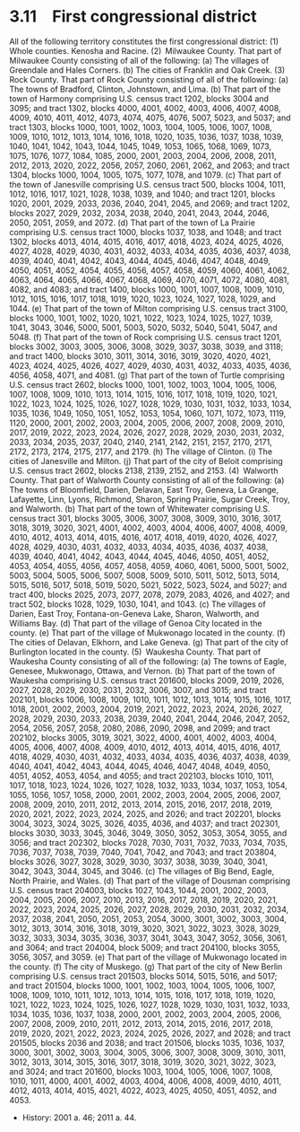 3.11 First congressional district
=================================

All of the following territory constitutes the first congressional district:
(1) Whole counties. Kenosha and Racine.
(2) Milwaukee County. That part of Milwaukee County consisting of all of the following:
(a) The villages of Greendale and Hales Corners.
(b) The cities of Franklin and Oak Creek.
(3) Rock County. That part of Rock County consisting of all of the following:
(a) The towns of Bradford, Clinton, Johnstown, and Lima.
(b) That part of the town of Harmony comprising U.S. census tract 1202, blocks 3004 and 3095; and tract 1302, blocks 4000, 4001, 4002, 4003, 4006, 4007, 4008, 4009, 4010, 4011, 4012, 4073, 4074, 4075, 4076, 5007, 5023, and 5037; and tract 1303, blocks 1000, 1001, 1002, 1003, 1004, 1005, 1006, 1007, 1008, 1009, 1010, 1012, 1013, 1014, 1016, 1018, 1020, 1035, 1036, 1037, 1038, 1039, 1040, 1041, 1042, 1043, 1044, 1045, 1049, 1053, 1065, 1068, 1069, 1073, 1075, 1076, 1077, 1084, 1085, 2000, 2001, 2003, 2004, 2006, 2008, 2011, 2012, 2013, 2020, 2022, 2056, 2057, 2060, 2061, 2062, and 2063; and tract 1304, blocks 1000, 1004, 1005, 1075, 1077, 1078, and 1079.
(c) That part of the town of Janesville comprising U.S. census tract 500, blocks 1004, 1011, 1012, 1016, 1017, 1021, 1028, 1038, 1039, and 1040; and tract 1201, blocks 1020, 2001, 2029, 2033, 2036, 2040, 2041, 2045, and 2069; and tract 1202, blocks 2027, 2029, 2032, 2034, 2038, 2040, 2041, 2043, 2044, 2046, 2050, 2051, 2059, and 2072.
(d) That part of the town of La Prairie comprising U.S. census tract 1000, blocks 1037, 1038, and 1048; and tract 1302, blocks 4013, 4014, 4015, 4016, 4017, 4018, 4023, 4024, 4025, 4026, 4027, 4028, 4029, 4030, 4031, 4032, 4033, 4034, 4035, 4036, 4037, 4038, 4039, 4040, 4041, 4042, 4043, 4044, 4045, 4046, 4047, 4048, 4049, 4050, 4051, 4052, 4054, 4055, 4056, 4057, 4058, 4059, 4060, 4061, 4062, 4063, 4064, 4065, 4066, 4067, 4068, 4069, 4070, 4071, 4072, 4080, 4081, 4082, and 4083; and tract 1400, blocks 1000, 1001, 1007, 1008, 1009, 1010, 1012, 1015, 1016, 1017, 1018, 1019, 1020, 1023, 1024, 1027, 1028, 1029, and 1044.
(e) That part of the town of Milton comprising U.S. census tract 3100, blocks 1000, 1001, 1002, 1020, 1021, 1022, 1023, 1024, 1025, 1027, 1039, 1041, 3043, 3046, 5000, 5001, 5003, 5020, 5032, 5040, 5041, 5047, and 5048.
(f) That part of the town of Rock comprising U.S. census tract 1201, blocks 3002, 3003, 3005, 3006, 3008, 3029, 3037, 3038, 3039, and 3118; and tract 1400, blocks 3010, 3011, 3014, 3016, 3019, 3020, 4020, 4021, 4023, 4024, 4025, 4026, 4027, 4029, 4030, 4031, 4032, 4033, 4035, 4036, 4056, 4058, 4071, and 4081.
(g) That part of the town of Turtle comprising U.S. census tract 2602, blocks 1000, 1001, 1002, 1003, 1004, 1005, 1006, 1007, 1008, 1009, 1010, 1013, 1014, 1015, 1016, 1017, 1018, 1019, 1020, 1021, 1022, 1023, 1024, 1025, 1026, 1027, 1028, 1029, 1030, 1031, 1032, 1033, 1034, 1035, 1036, 1049, 1050, 1051, 1052, 1053, 1054, 1060, 1071, 1072, 1073, 1119, 1120, 2000, 2001, 2002, 2003, 2004, 2005, 2006, 2007, 2008, 2009, 2010, 2017, 2019, 2022, 2023, 2024, 2026, 2027, 2028, 2029, 2030, 2031, 2032, 2033, 2034, 2035, 2037, 2040, 2140, 2141, 2142, 2151, 2157, 2170, 2171, 2172, 2173, 2174, 2175, 2177, and 2179.
(h) The village of Clinton.
(i) The cities of Janesville and Milton.
(j) That part of the city of Beloit comprising U.S. census tract 2602, blocks 2138, 2139, 2152, and 2153.
(4) Walworth County. That part of Walworth County consisting of all of the following:
(a) The towns of Bloomfield, Darien, Delavan, East Troy, Geneva, La Grange, Lafayette, Linn, Lyons, Richmond, Sharon, Spring Prairie, Sugar Creek, Troy, and Walworth.
(b) That part of the town of Whitewater comprising U.S. census tract 301, blocks 3005, 3006, 3007, 3008, 3009, 3010, 3016, 3017, 3018, 3019, 3020, 3021, 4001, 4002, 4003, 4004, 4006, 4007, 4008, 4009, 4010, 4012, 4013, 4014, 4015, 4016, 4017, 4018, 4019, 4020, 4026, 4027, 4028, 4029, 4030, 4031, 4032, 4033, 4034, 4035, 4036, 4037, 4038, 4039, 4040, 4041, 4042, 4043, 4044, 4045, 4046, 4050, 4051, 4052, 4053, 4054, 4055, 4056, 4057, 4058, 4059, 4060, 4061, 5000, 5001, 5002, 5003, 5004, 5005, 5006, 5007, 5008, 5009, 5010, 5011, 5012, 5013, 5014, 5015, 5016, 5017, 5018, 5019, 5020, 5021, 5022, 5023, 5024, and 5027; and tract 400, blocks 2025, 2073, 2077, 2078, 2079, 2083, 4026, and 4027; and tract 502, blocks 1028, 1029, 1030, 1041, and 1043.
(c) The villages of Darien, East Troy, Fontana-on-Geneva Lake, Sharon, Walworth, and Williams Bay.
(d) That part of the village of Genoa City located in the county.
(e) That part of the village of Mukwonago located in the county.
(f) The cities of Delavan, Elkhorn, and Lake Geneva.
(g) That part of the city of Burlington located in the county.
(5) Waukesha County. That part of Waukesha County consisting of all of the following:
(a) The towns of Eagle, Genesee, Mukwonago, Ottawa, and Vernon.
(b) That part of the town of Waukesha comprising U.S. census tract 201600, blocks 2009, 2019, 2026, 2027, 2028, 2029, 2030, 2031, 2032, 3006, 3007, and 3015; and tract 202101, blocks 1006, 1008, 1009, 1010, 1011, 1012, 1013, 1014, 1015, 1016, 1017, 1018, 2001, 2002, 2003, 2004, 2019, 2021, 2022, 2023, 2024, 2026, 2027, 2028, 2029, 2030, 2033, 2038, 2039, 2040, 2041, 2044, 2046, 2047, 2052, 2054, 2056, 2057, 2058, 2080, 2086, 2090, 2098, and 2099; and tract 202102, blocks 3005, 3019, 3021, 3022, 4000, 4001, 4002, 4003, 4004, 4005, 4006, 4007, 4008, 4009, 4010, 4012, 4013, 4014, 4015, 4016, 4017, 4018, 4029, 4030, 4031, 4032, 4033, 4034, 4035, 4036, 4037, 4038, 4039, 4040, 4041, 4042, 4043, 4044, 4045, 4046, 4047, 4048, 4049, 4050, 4051, 4052, 4053, 4054, and 4055; and tract 202103, blocks 1010, 1011, 1017, 1018, 1023, 1024, 1026, 1027, 1028, 1032, 1033, 1034, 1037, 1053, 1054, 1055, 1056, 1057, 1058, 2000, 2001, 2002, 2003, 2004, 2005, 2006, 2007, 2008, 2009, 2010, 2011, 2012, 2013, 2014, 2015, 2016, 2017, 2018, 2019, 2020, 2021, 2022, 2023, 2024, 2025, and 2026; and tract 202201, blocks 3004, 3023, 3024, 3025, 3026, 4035, 4036, and 4037; and tract 202301, blocks 3030, 3033, 3045, 3046, 3049, 3050, 3052, 3053, 3054, 3055, and 3056; and tract 202302, blocks 7028, 7030, 7031, 7032, 7033, 7034, 7035, 7036, 7037, 7038, 7039, 7040, 7041, 7042, and 7043; and tract 203804, blocks 3026, 3027, 3028, 3029, 3030, 3037, 3038, 3039, 3040, 3041, 3042, 3043, 3044, 3045, and 3046.
(c) The villages of Big Bend, Eagle, North Prairie, and Wales.
(d) That part of the village of Dousman comprising U.S. census tract 204003, blocks 1027, 1043, 1044, 2001, 2002, 2003, 2004, 2005, 2006, 2007, 2010, 2013, 2016, 2017, 2018, 2019, 2020, 2021, 2022, 2023, 2024, 2025, 2026, 2027, 2028, 2029, 2030, 2031, 2032, 2034, 2037, 2038, 2041, 2050, 2051, 2053, 2054, 3000, 3001, 3002, 3003, 3004, 3012, 3013, 3014, 3016, 3018, 3019, 3020, 3021, 3022, 3023, 3028, 3029, 3032, 3033, 3034, 3035, 3036, 3037, 3041, 3043, 3047, 3052, 3056, 3061, and 3064; and tract 204004, block 5009; and tract 204100, blocks 3055, 3056, 3057, and 3059.
(e) That part of the village of Mukwonago located in the county.
(f) The city of Muskego.
(g) That part of the city of New Berlin comprising U.S. census tract 201503, blocks 5014, 5015, 5016, and 5017; and tract 201504, blocks 1000, 1001, 1002, 1003, 1004, 1005, 1006, 1007, 1008, 1009, 1010, 1011, 1012, 1013, 1014, 1015, 1016, 1017, 1018, 1019, 1020, 1021, 1022, 1023, 1024, 1025, 1026, 1027, 1028, 1029, 1030, 1031, 1032, 1033, 1034, 1035, 1036, 1037, 1038, 2000, 2001, 2002, 2003, 2004, 2005, 2006, 2007, 2008, 2009, 2010, 2011, 2012, 2013, 2014, 2015, 2016, 2017, 2018, 2019, 2020, 2021, 2022, 2023, 2024, 2025, 2026, 2027, and 2028; and tract 201505, blocks 2036 and 2038; and tract 201506, blocks 1035, 1036, 1037, 3000, 3001, 3002, 3003, 3004, 3005, 3006, 3007, 3008, 3009, 3010, 3011, 3012, 3013, 3014, 3015, 3016, 3017, 3018, 3019, 3020, 3021, 3022, 3023, and 3024; and tract 201600, blocks 1003, 1004, 1005, 1006, 1007, 1008, 1010, 1011, 4000, 4001, 4002, 4003, 4004, 4006, 4008, 4009, 4010, 4011, 4012, 4013, 4014, 4015, 4021, 4022, 4023, 4025, 4050, 4051, 4052, and 4053.

+	History: 2001 a. 46; 2011 a. 44.